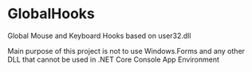 # GlobalHooks
Global Mouse and Keyboard Hooks based on user32.dll


Main purpose of this project is not to use Windows.Forms and any other DLL that cannot be used in .NET Core Console App Environment
